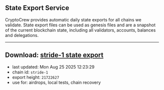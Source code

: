 ## State Export Service
CryptoCrew provides automatic daily state exports for all chains we validate. State export files can be used as genesis files and are a snapshot of the current blockchain state, including all validators, accounts, balances and delegations.

---
**Download: [stride-1 state export](https://dl-eu2.ccvalidators.com/SERVICE/stride/stride-1_export_21722627.json)**
---

- last updated: Mon Aug 25 2025 12:23:29
- chain id: `stride-1`
- export height: `21722627`
- use for: airdrops, local tests, chain recovery
